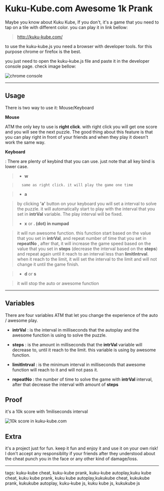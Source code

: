 

Kuku-Kube.com Awesome 1k Prank
=================

Maybe  you know about Kuku Kube, If you don't, it's a game that you need to tap on a tile with different color. you can play it in link bellow:

>[http://kuku-kube.com/ ](http://kuku-kube.com/)

to use the kuku-kube.js you need a browser with developer tools. for this purpose chrome or firefox is the best. 

you just need to open the kuku-kube.js file and paste it in the developer console page. check image bellow:

![chrome console](https://drive.google.com/uc?id=0B6-EFvM-Pvk8WUNlNUxoOEZPLWM)

----------

Usage
-------

There is two way to use it: Mouse/Keyboard

**Mouse**

 ATM the only key to use is **right click**. with right click you will get one score and you will see the next puzzle. The good thing about this feature is that you can play right in front of your friends and when they play it doesn't work the same way.

**Keyboard**

: There are plenty of keybind that you can use. just note that all key bind is lower case.

> - **w**

>       same as right click. it will play the game one time

> - **a**

>	by clicking **'a'** button on your keyboard you will set a interval to solve the puzzle. it will automatically start to play with the interval that you set in **intrVal** variable. The play interval will be fixed.
>- **x** or **. (dot) in numpad**

>	it will run awesome function. this function start based on the value that you set in **intrVal**, and repeat number of time that you set in **repeatNo** , after that, it will increase the game speed based on the value that you set in **steps** (decrease the interval based on the **steps**) and repeat again until it reach to an interval less than **limitIntrval**. when it reach to the limit, it will set the interval to the limit and will not change it until the game finish.

>- **d** or **s** 

>	it will stop the auto or awesome function

-----------------------

Variables
-----------
There are four variables ATM that let you change the experience of the auto / awesome play.

- **intrVal** : is the interval in milliseconds that the autoplay and the awesome function is using to solve the puzzle.

- **steps** : is the amount in milliseconds that the **intrVal** variable will decrease to, until it reach to the limit. this variable is using by awesome function.

- **limitIntrval** : is the minimum interval in milliseconds that awesome function will reach to it and will not pass it.

- **repeatNo** :  the number of time to solve the game with  **intrVal** interval, after that decrease the interval with amount of **steps**

Proof
------
it's a 10k score with 1miliseconds interval

![10k score in kuku-kube.com](https://drive.google.com/uc?id=0B6-EFvM-Pvk8YXhybUxvV0FzQ00)


Extra
--------
it's a project just for fun. keep it fun and enjoy it and use it on your own risk! I don't accept any responsiblity if your friends after they understood about the cheat punch you in the face or any other kind of damage/loss.



---------------------------------------------
tags:
kuku-kube cheat, kuku-kube prank, kuku-kube autoplay,kuku kube cheat, kuku kube prank, kuku kube autoplay,kukukube cheat, kukukube prank, kukukube autoplay, kuku-kube js, kuku kube js, kukukube js
